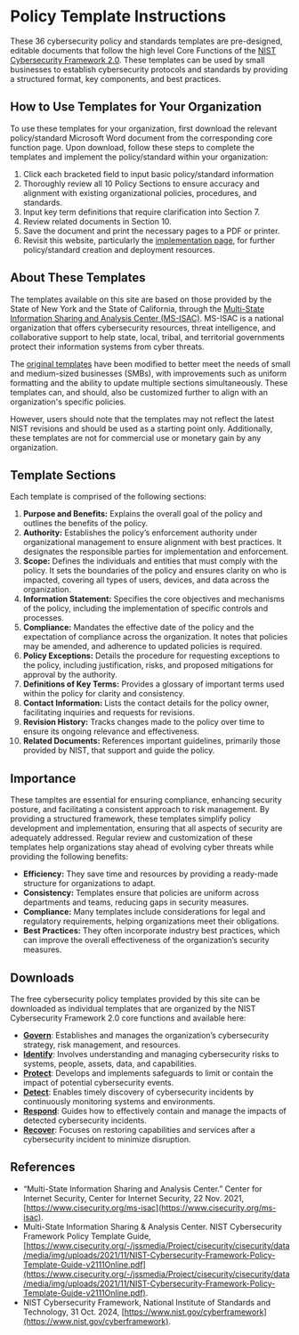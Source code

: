 # Policy Template Instructions

These 36 cybersecurity policy and standards templates are pre-designed, editable documents that follow the high level Core Functions of the [NIST Cybersecurity Framework 2.0](https://www.nist.gov/cyberframework). These templates can be used by small businesses to establish cybersecurity protocols and standards by providing a structured format, key components, and best practices.

## How to Use Templates for Your Organization

To use these templates for your organization, first download the relevant policy/standard Microsoft Word document from the corresponding core function page. Upon download, follow these steps to complete the templates and implement the policy/standard within your organization:

1. Click each bracketed field to input basic policy/standard information
2. Thoroughly review all 10 Policy Sections to ensure accuracy and alignment with existing organizational policies, procedures, and standards.
3. Input key term definitions that require clarification into Section 7.
4. Review related documents in Section 10.
5. Save the document and print the necessary pages to a PDF or printer.
6. Revisit this website, particularly the [implementation page](/pages/implementation/implementation.md), for further policy/standard creation and deployment resources.

## About These Templates

The templates available on this site are based on those provided by the State of New York and the State of California, through the [Multi-State Information Sharing and Analysis Center (MS-ISAC)](https://www.cisecurity.org/ms-isac). MS-ISAC is a national organization that offers cybersecurity resources, threat intelligence, and collaborative support to help state, local, tribal, and territorial governments protect their information systems from cyber threats.

The [original templates](/templates/originals/) have been modified to better meet the needs of small and medium-sized businesses (SMBs), with improvements such as uniform formatting and the ability to update multiple sections simultaneously. These templates can, and should, also be customized further to align with an organization's specific policies.

However, users should note that the templates may not reflect the latest NIST revisions and should be used as a starting point only. Additionally, these templates are not for commercial use or monetary gain by any organization.

## Template Sections

Each template is comprised of the following sections:

1. **Purpose and Benefits:** Explains the overall goal of the policy and outlines the benefits of the policy.
2. **Authority:** Establishes the policy’s enforcement authority under organizational management to ensure alignment with best practices. It designates the responsible parties for implementation and enforcement.
3. **Scope:** Defines the individuals and entities that must comply with the policy. It sets the boundaries of the policy and ensures clarity on who is impacted, covering all types of users, devices, and data across the organization.
4. **Information Statement:** Specifies the core objectives and mechanisms of the policy, including the implementation of specific controls and processes.
5. **Compliance:** Mandates the effective date of the policy and the expectation of compliance across the organization. It notes that policies may be amended, and adherence to updated policies is required.
6. **Policy Exceptions:** Details the procedure for requesting exceptions to the policy, including justification, risks, and proposed mitigations for approval by the authority.
7. **Definitions of Key Terms:** Provides a glossary of important terms used within the policy for clarity and consistency.
8. **Contact Information:** Lists the contact details for the policy owner, facilitating inquiries and requests for revisions.
9. **Revision History:** Tracks changes made to the policy over time to ensure its ongoing relevance and effectiveness.
10. **Related Documents:** References important guidelines, primarily those provided by NIST, that support and guide the policy.

## Importance

These tampltes are essential for ensuring compliance, enhancing security posture, and facilitating a consistent approach to risk management. By providing a structured framework, these templates simplify policy development and implementation, ensuring that all aspects of security are adequately addressed. Regular review and customization of these templates help organizations stay ahead of evolving cyber threats while providing the following benefits:

* **Efficiency:** They save time and resources by providing a ready-made structure for organizations to adapt.
* **Consistency:** Templates ensure that policies are uniform across departments and teams, reducing gaps in security measures.
* **Compliance:** Many templates include considerations for legal and regulatory requirements, helping organizations meet their obligations.
* **Best Practices:** They often incorporate industry best practices, which can improve the overall effectiveness of the organization’s security measures.

## Downloads

The free cybersecurity policy templates provided by this site can be downloaded as individual templates that are organized by the NIST Cybersecurity Framework 2.0 core functions and available here:

* [**Govern**](/pages/govern/govern.md): Establishes and manages the organization’s cybersecurity strategy, risk management, and resources.
* [**Identify**](/pages/identify/identify.md): Involves understanding and managing cybersecurity risks to systems, people, assets, data, and capabilities.
* [**Protect**](/pages/protect/protect.md): Develops and implements safeguards to limit or contain the impact of potential cybersecurity events.
* [**Detect**](/pages/detect/detect.md): Enables timely discovery of cybersecurity incidents by continuously monitoring systems and environments.
* [**Respond**](/pages/respond/respond.md): Guides how to effectively contain and manage the impacts of detected cybersecurity incidents.
* [**Recover**](/pages/recover/readme.md): Focuses on restoring capabilities and services after a cybersecurity incident to minimize disruption.

## References

* “Multi-State Information Sharing and Analysis Center.” Center for Internet Security, Center for Internet Security, 22 Nov. 2021, [https://www.cisecurity.org/ms-isac](https://www.cisecurity.org/ms-isac).
* Multi-State Information Sharing & Analysis Center. NIST Cybersecurity Framework Policy Template Guide, [https://www.cisecurity.org/-/jssmedia/Project/cisecurity/cisecurity/data/media/img/uploads/2021/11/NIST-Cybersecurity-Framework-Policy-Template-Guide-v2111Online.pdf](https://www.cisecurity.org/-/jssmedia/Project/cisecurity/cisecurity/data/media/img/uploads/2021/11/NIST-Cybersecurity-Framework-Policy-Template-Guide-v2111Online.pdf).
* NIST Cybersecurity Framework, National Institute of Standards and Technology, 31 Oct. 2024, [https://www.nist.gov/cyberframework](https://www.nist.gov/cyberframework).
